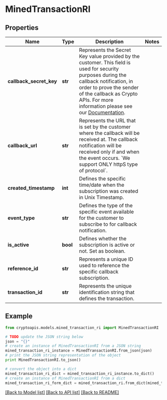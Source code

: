 # MinedTransactionRI


## Properties
Name | Type | Description | Notes
------------ | ------------- | ------------- | -------------
**callback_secret_key** | **str** | Represents the Secret Key value provided by the customer. This field is used for security purposes during the callback notification, in order to prove the sender of the callback as Crypto APIs. For more information please see our [Documentation](https://developers.cryptoapis.io/technical-documentation/general-information/callbacks#callback-security). | 
**callback_url** | **str** | Represents the URL that is set by the customer where the callback will be received at. The callback notification will be received only if and when the event occurs. &#x60;We support ONLY httpS type of protocol&#x60;. | 
**created_timestamp** | **int** | Defines the specific time/date when the subscription was created in Unix Timestamp. | 
**event_type** | **str** | Defines the type of the specific event available for the customer to subscribe to for callback notification. | 
**is_active** | **bool** | Defines whether the subscription is active or not. Set as boolean. | 
**reference_id** | **str** | Represents a unique ID used to reference the specific callback subscription. | 
**transaction_id** | **str** | Represents the unique identification string that defines the transaction. | 

## Example

```python
from cryptoapis.models.mined_transaction_ri import MinedTransactionRI

# TODO update the JSON string below
json = "{}"
# create an instance of MinedTransactionRI from a JSON string
mined_transaction_ri_instance = MinedTransactionRI.from_json(json)
# print the JSON string representation of the object
print MinedTransactionRI.to_json()

# convert the object into a dict
mined_transaction_ri_dict = mined_transaction_ri_instance.to_dict()
# create an instance of MinedTransactionRI from a dict
mined_transaction_ri_form_dict = mined_transaction_ri.from_dict(mined_transaction_ri_dict)
```
[[Back to Model list]](../README.md#documentation-for-models) [[Back to API list]](../README.md#documentation-for-api-endpoints) [[Back to README]](../README.md)


